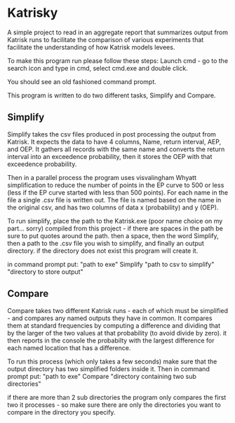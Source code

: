 # Katrisky

A simple project to read in an aggregate report that summarizes output from Katrisk runs to facilitate the comparison of various experiments that facilitate the understanding of how Katrisk models levees.

To make this program run please follow these steps:
Launch cmd - go to the search icon and type in cmd, select cmd.exe and double click.

You should see an old fashioned command prompt. 

This program is written to do two different tasks, Simplify and Compare.

## Simplify

Simplify takes the csv files produced in post processing the output from Katrisk. It expects the data to have 4 columns, Name, return interval, AEP, and OEP. It gathers all records with the same name and converts the return interval into an exceedence probability, then it stores the OEP with that exceedence probability.

Then in a parallel process the program uses visvalingham Whyatt simplification to reduce the number of points in the EP curve to 500 or less (less if the EP curve started with less than 500 points). For each name in the file a single .csv file is written out. The file is named based on the name in the original csv, and has two columns of data x (probability) and y (OEP).

To run simplify, place the path to the Katrisk.exe (poor name choice on my part... sorry) compiled from this project - if there are spaces in the path be sure to put quotes around the path. then a space, then the word Simplify, then a path to the .csv file you wish to simplify, and finally an output directory. if the directory does not exist this program will create it.

in command prompt put:
"path to exe" Simplify "path to csv to simplify" "directory to store output"

## Compare
Compare takes two different Katrisk runs - each of which must be simplified - and compares any named outputs they have in common. It compares them at standard frequencies by computing a difference and dividing that by the larger of the two values at that probability (to avoid divide by zero). it then reports in the console the probabilty with the largest difference for each named location that has a difference. 

To run this process (which only takes a few seconds) make sure that the output directory has two simplified folders inside it. Then in command prompt put:
"path to exe" Compare "directory containing two sub directories"

if there are more than 2 sub directories the program only compares the first two it processes - so make sure there are only the directories you want to compare in the directory you specify.
